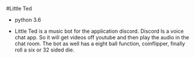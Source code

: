 #Little Ted

* python 3.6

* Little Ted is a music bot for the application discord. Discord Is a voice chat app.  So it will get videos off youtube and then play the audio in the chat room. The bot as well has a eight ball function, coinflipper, finally roll a six or 32 sided die. 
